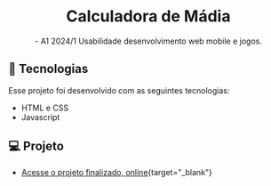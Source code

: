 <h1 align="center"> Calculadora de Mádia  </h1>

<p align="center">
- A1 2024/1 Usabilidade desenvolvimento web mobile e jogos. <br/>

## 🚀 Tecnologias

Esse projeto foi desenvolvido com as seguintes tecnologias:

- HTML e CSS
- Javascript

## 💻 Projeto

- [Acesse o projeto finalizado, online](https://guilhermeguimaraesn.github.io/A1-2024-1/){target="_blank"}


